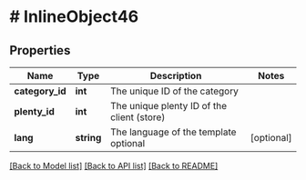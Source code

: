 # # InlineObject46

## Properties

Name | Type | Description | Notes
------------ | ------------- | ------------- | -------------
**category_id** | **int** | The unique ID of the category | 
**plenty_id** | **int** | The unique plenty ID of the client (store) | 
**lang** | **string** | The language of the template optional | [optional] 

[[Back to Model list]](../../README.md#documentation-for-models) [[Back to API list]](../../README.md#documentation-for-api-endpoints) [[Back to README]](../../README.md)


